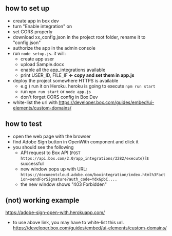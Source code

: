 ## how to set up

- create app in box dev 
- turn "Enable integration" on 
- set CORS properly
- download xx_config.json in the project root folder, rename it to "config.json"
- authorize the app in the admin console
- run `node setup.js`. it will:  
    - create app user
    - upload Sample.docx
    - enable all the app_integrations available
    - print USER_ID, FILE_IF **<- copy and set them in app.js**
- deploy the project somewhere HTTPS is available 
    - e.g ) run it on Heroku. heroku is going to execute `npm run start`
    - run `npm run start` or `node app.js`
    - don't forget CORS config in Box Dev
- white-list the url with https://developer.box.com/guides/embed/ui-elements/custom-domains/


## how to test

- open the web page with the browser
- find Adobe Sign button in OpenWith component and click it
- you should see the following
    - API request to Box API (`POST https://api.box.com/2.0/app_integrations/3282/execute`) is successful
    - new window pops up with URL: `https://documentcloud.adobe.com/boxintegration/index.html%3Faction=sendForSignature?auth_code=YdxGpbC....`
    - the new window shows "403 Forbidden"

## (not) working example

https://adobe-sign-open-with.herokuapp.com/

- to use above link, you may have to white-list this url. https://developer.box.com/guides/embed/ui-elements/custom-domains/


    

